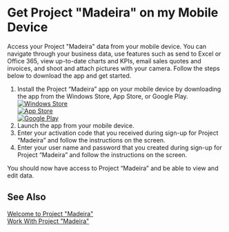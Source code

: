 <properties
	pageTitle="Get Project “Madeira” on my Mobile Device | Project “Madeira”"
    description="Get the app for your mobile device."
	services=""
	documentationCenter="Madeira"
	authors="edupont"/>

# Get Project "Madeira" on my Mobile Device
Access your Project "Madeira" data from your mobile device. You can navigate through your business data, use features such as send to Excel or Office 365, view up-to-date charts and KPIs, email sales quotes and invoices, and shoot and attach pictures with your camera. Follow the steps below to download the app and get started.

1. Install the Project “Madeira” app on your mobile device by downloading the app from the Windows Store, App Store, or Google Play.  
[![Windows Store](/images/windowsstore.png)](http://go.microsoft.com/fwlink/?LinkId=734848)  
[![App Store](/images/appstore.png)](http://go.microsoft.com/fwlink/?LinkId=734847)  
[![Google Play](/images/googleplay.png)](http://go.microsoft.com/fwlink/?LinkId=734849)
2. Launch the app from your mobile device.
3. Enter your activation code that you received during sign-up for Project “Madeira” and follow the instructions on the screen.
4. Enter your user name and password that you created during sign-up for Project “Madeira” and follow the instructions on the screen.

You should now have access to Project “Madeira” and be able to view and edit data.

## See Also
[Welcome to Project "Madeira"](madeira-get-started.md)  
[Work With Project "Madeira"](ui-work-product.md)  
